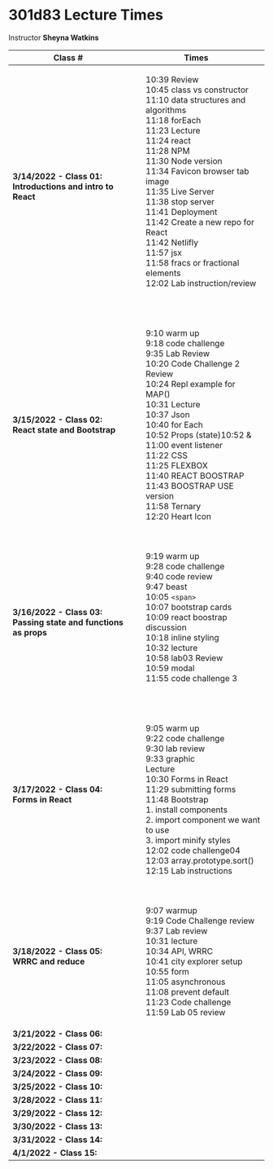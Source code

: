 # 301d83 Lecture Times
Instructor **Sheyna Watkins**

|Class #|Times|
|---|---
|**3/14/2022 - Class 01: Introductions and intro to React**|<ul>10:39 Review<br>10:45 class vs constructor<br>11:10 data structures and algorithms<br>11:18 forEach<br>11:23 Lecture<br>11:24 react<br>11:28 NPM<br>11:30 Node version<br>11:34 Favicon browser tab image<br>11:35 Live Server<br>11:38 stop server<br>11:41 Deployment<br>11:42 Create a new repo for React<br>11:42 Netlifly<br>11:57 jsx<br>11:58 fracs or fractional elements<br>12:02  Lab instruction/review</ul><br>
|**3/15/2022 - Class 02: React state and Bootstrap**|<ul><br>9:10 warm up<br>9:18 code challenge<br>9:35 Lab Review<br>10:20 Code Challenge 2 Review<br>10:24 Repl example for MAP()<br>10:31 Lecture<br>10:37 Json<br>10:40 for Each<br>10:52 Props (state)10:52 & 11:00 event listener<br>11:22 CSS<br>11:25 FLEXBOX<br>11:40 REACT BOOSTRAP<br>11:43 BOOSTRAP USE version<br>11:58 Ternary<br>12:20 Heart Icon</ul><br>
|**3/16/2022 - Class 03: Passing state and functions as props**|<ul>9:19 warm up<br>9:28 code challenge<br>9:40 code review<br>9:47 beast<br>10:05 `<span>`<br>10:07 bootstrap cards<br>10:09 react boostrap discussion<br>10:18 inline styling<br>10:32 lecture<br>10:58 lab03 Review<br>10:59 modal<br>11:55 code challenge 3</ul><br>
|**3/17/2022 - Class 04: Forms in React**|<ul><br>9:05 warm up<br>9:22 code challenge<br>9:30 lab review<br>9:33 graphic<br>Lecture<br>10:30 Forms in React<br>11:29 submitting forms<br>11:48 Bootstrap<br> 1. install components   <br>2. import component we want to use <br>3. import minify styles<br>12:02 code challenge04<br>12:03 array.prototype.sort()<br>12:15 Lab instructions </ul>|
|**3/18/2022 - Class 05: WRRC and reduce**|<ul><br>9:07 warmup<br>9:19 Code Challenge review<br>9:37 Lab review<br>10:31 lecture<br>10:34 API, WRRC<br>10:41 city explorer setup<br>10:55 form<br>11:05 asynchronous<br>11:08 prevent default<br>11:23 Code challenge<br>11:59 Lab 05 review<br></ul>|
|**3/21/2022 - Class 06:** | <ul></ul>|
|**3/22/2022 - Class 07:** | <ul></ul>|
|**3/23/2022 - Class 08:**| <ul></ul>|
|**3/24/2022 - Class 09:**| <ul></ul>|
|**3/25/2022 - Class 10:**| <ul></ul>|
|**3/28/2022 - Class 11:**| <ul></ul>|
|**3/29/2022 - Class 12:**| <ul></ul>|
|**3/30/2022 - Class 13:**| <ul></ul>|  
|**3/31/2022 - Class 14:**| <ul></ul>| 
|**4/1/2022 - Class 15:**| <ul></ul>|